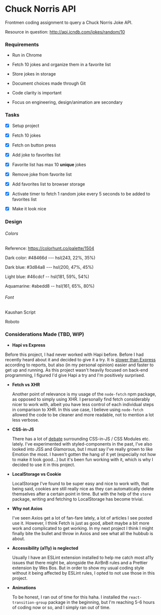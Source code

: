 # Chuck Norris API 

Frontmen coding assignment to query a Chuck Norris Joke API.

Resource in question: http://api.icndb.com/jokes/random/10



### Requirements

- Run in Chrome

- Fetch 10 jokes and organize them in a favorite list

- Store jokes in storage

- Document choices made through Git

- Code clarity is important

- Focus on engineering, design/animation are secondary

   

### Tasks

- [x] Setup project
- [x] Fetch 10 jokes
- [x] Fetch on button press
- [x] Add joke to favorites list
- [x] Favorite list has max 10 **unique** jokes
- [x] Remove joke from favorite list
- [x] Add favorites list to browser storage
- [x] Activate timer to fetch 1 random joke every 5 seconds to be added to favorites list
- [x] Make it look nice



### Design

###### Colors
Reference: <https://colorhunt.co/palette/1504>

Dark color: #48466d  --- hsl(243, 22%, 35%)

Dark blue: #3d84a8  ---  hsl(200, 47%, 45%)

Light blue: #46cdcf  --  hsl(181, 59%, 54%)

Aquamarine: #abedd8  --  hsl(161, 65%, 80%)



###### Font

Kaushan Script

Roboto



### Considerations Made (TBD, WIP)

-  **Hapi vs Express**

  Before this project, I had never worked with Hapi before. Before I had recently heard about it and decided to give it a try. It is [slower than Express](https://raygun.com/blog/hapi-vs-express/) according to reports, but also (in my personal opinion) easier and faster to get up and running. As this project wasn't heavily focused on back-end programming, I figured I'd give Hapi a try and I'm positively surprised.

- **Fetch vs XHR**

  Another point of relevance is my usage of the `node-fetch` npm package, as opposed to simply using XHR. I personally find fetch considerably nicer to work with, albeit you have less control of each individual steps in comparison to XHR. In this use case, I believe using `node-fetch` allowed the code to be cleaner and more readable, not to mention a lot less verbose.

- **CSS-in-JS**

  There has a lot of [debate](https://css-tricks.com/the-fragmented-but-evolving-state-of-css-in-js/) surrounding CSS-in-JS / CSS Modules etc. lately. I've experimented with styled-components in the past, I've also looked into JSS and Glamorous, but I must say I've really grown to like Emotion the most. I haven't gotten the hang of it yet (especially not how to make it look good...) but it's been fun working with it, which is why I decided to use it in this project.

- **LocalStorage vs Cookie**

  LocalStorage I've found to be super easy and nice to work with, that being said, cookies are still really nice as they can automatically delete themselves after a certain point in time. But with the help of the `store` package, writing and fetching to LocalStorage has become trivial.

- **Why not Axios**

  I've seen Axios get a lot of fan-fare lately, a lot of articles I see posted use it. However, I think Fetch is just as good, albeit maybe a bit more work and complicated to get working. In my next project I think I might finally bite the bullet and throw in Axios and see what all the hubbub is about.

- **Accessibility (a11y) is neglected**

  Usually I have an ESLint extension installed to help me catch most a11y issues that there might be, alongside the AirBnB rules and a Prettier extension by Wes Bos. But in order to show my usual coding style without it being affected by ESLint rules, I opted to not use those in this project.

- **Animations**

  To be honest, I ran out of time for this haha. I installed the `react-transition-group` package in the beginning, but I'm reaching 5-6 hours of coding now or so, and I simply ran out of time.


